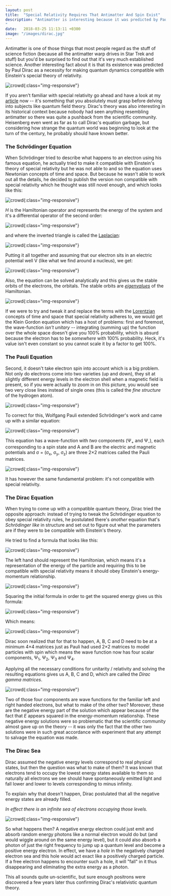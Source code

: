 ```yaml
---
layout: post
title:  "Special Relativity Requires That Antimatter And Spin Exist"
description: "Antimatter is interesting because it was predicted by Paul Dirac's equation before it was actually discovered in a laboratory and for a while this prediction was actually problematic because no one had actually seen such an exotic form of matter.
"
date:   2018-03-25 11:13:11 +0300
image: "/images/dirac.jpg"
---
```

Antimatter is one of those things that most people regard as the stuff of science fiction (because all the antimatter warp drives in Star Trek and stuff) but you'd be surprised to find out that it's very much established science. Another interesting fact about it is that its existence was predicted by Paul Dirac as a necessity for making quantum dynamics compatible with Einstein's special theory of relativity.

![crowd](/images/dirac.jpg){:class="img-responsive"}

If you aren't familiar with special relativity go ahead and have a look at my [article](http://florintoader.net/special-relativity) now -- it's something that you absolutely must grasp before delving into subjects like quantum field theory. Dirac's theory was also interesting in its historical context because nobody had seen anything resembling antimatter so there was quite a pushback from the scientific community. Heisenberg even went as far as to call Dirac's equation garbage, but considering how strange the quantum world was beginning to look at the turn of the century, he probably should have known better.

### The Schrödinger Equation
When Schrödinger tried to describe what happens to an electron using his famous equation, he actually tried to make it compatible with Einstein's theory of special relativity but he was not able to and so the equation uses Newtonian concepts of time and space. But because he wasn't able to work out all the details, he decided to publish the version non compatible with special relativity which he thought was still novel enough, and which looks like this:

![crowd](/images/schrodinger.svg){:class="img-responsive"}

*H* is the Hamiltonian operator and represents the energy of the system and it's a differential operator of the second order:

![crowd](/images/hamiltonian.svg){:class="img-responsive"}

and where the inverted triangle is called the [Laplacian](https://en.wikipedia.org/wiki/Laplace_operator):

![crowd](/images/laplacian.svg){:class="img-responsive"}

Putting it all together and assuming that our electron sits in an electric potential well V (like what we find around a nucleus), we get:

![crowd](/images/schrodinger2.svg){:class="img-responsive"}

Also, the equation can be solved analytically and this gives us the stable orbits of the electrons, the orbitals. The stable orbits are [*eigenvalues*](https://en.wikipedia.org/wiki/Eigenvalues_and_eigenvectors) of the Hamiltonian.

![crowd](/images/orbitals.gif){:class="img-responsive"}

If we were to try and tweak it and replace the terms with the [Lorentzian](https://en.wikipedia.org/wiki/Lorentz_covariance) concepts of time and space that special relativity adheres to, we would get the Klein Gordon equation which has a host of problems: first and foremost, the wave-function *isn't unitary* -- integrating (summing up) the function over the whole space doesn't give you 100% probability, which is absurd because the electron has to be *somewhere* with 100% probability. Heck, it's value isn't even constant so you cannot scale it by a factor to get 100%.


### The Pauli Equation
Second, it doesn't take electron spin into account which is a big problem. Not only do electrons come into two varieties (up and down), they sit at slightly different energy levels in the electron shell when a magnetic field is present, so if you were actually to zoom in on this picture, you would see two very close lines instead of single ones (this is called the *fine structure* of the hydrogen atom).

![crowd](/images/hydrogen-spectrum.png){:class="img-responsive"}

To correct for this, Wolfgang Pauli extended Schrödinger's work and came up with a similar equation:

![crowd](/images/pauli2.svg){:class="img-responsive"}

This equation has a wave-function with *two* components (&#936;<sub>+</sub> and &#936;<sub>-</sub>), each corresponding to a spin state and A and B are the electric and magnetic potentials and σ = (σ<sub>x</sub>, σ<sub>y</sub>, σ<sub>z</sub>) are three 2&times;2 matrices called the Pauli matrices.

![crowd](/images/pauli3.svg){:class="img-responsive"}

It has however the same fundamental problem: it's not compatible with special relativity.

### The Dirac Equation
When trying to come up with a compatible quantum theory, Dirac tried the opposite approach: instead of trying to tweak the Schrödinger equation to obey special relativity rules, he postulated there's *another* equation that's *Schrödinger like* in structure and set out to figure out what the parameters are if they were to be compatible with Einstein's theory.

He tried to find a formula that looks like this:

![crowd](/images/dirac-generic.svg){:class="img-responsive"}

The left hand should represent the Hamiltonian, which means it's a representation of the energy of the particle and requiring this to be compatible with special relativity means it should obey Einstein's energy-momentum relationship.

![crowd](/images/energy-momentum.svg){:class="img-responsive"}

Squaring the initial formula in order to get the squared energy gives us this formula:

![crowd](/images/dirac2.svg){:class="img-responsive"}

Which means:

![crowd](/images/dirac6.svg){:class="img-responsive"}

Dirac soon realized that for that to happen, A, B, C and D need to be at a minimum 4&times;4 matrices just as Pauli had used 2&times;2 matrices to model particles with spin which means the wave function now has four scalar components, &#936;<sub>1</sub>, &#936;<sub>2</sub>, &#936;<sub>3</sub> and &#936;<sub>4</sub>.

Applying all the necessary conditions for unitarity / relativity and solving the resulting equations gives us A, B, C and D, which are called the *Dirac gamma matrices*.

![crowd](/images/gamma-matrices.svg){:class="img-responsive"}

Two of those four components are wave functions for the familiar left and right handed electrons, but what to make of the other two? Moreover, these are the negative energy part of the solution which appear because of the fact that *E* appears squared in the energy-momentum relationship. These negative energy solutions were so problematic that the scientific community almost gave up on the theory -- it was only the fact that the other two solutions were in such great accordance with experiment that any attempt to salvage the equation was made.

### The Dirac Sea
Dirac assumed the negative energy levels correspond to real physical states, but then the question was what to make of them? It was known that electrons tend to occupy the lowest energy states available to them so naturally all electrons we see should have spontaneously emitted light and fall lower and lower to levels corresponding to minus infinity.

To explain why that doesn't happen, Dirac postulated that all the negative energy states are already filled.

*In effect there is an infinite sea of electrons occupying those levels.*

![crowd](/images/diracsea.png){:class="img-responsive"}

So what happens then? A negative energy electron could just emit and absorb random energy photons like a normal electron would do but (and would wiggle around on the same energy level), but it could also absorb a photon of just the right frequency to jump up a quantum level and become a positive energy electron. In effect, we have a *hole* in the negatively charged electron sea and this hole would act exact like a positively charged particle. If a free electron happens to encounter such a hole, it will "fall" in it thus disappearing and eliminating the extra energy as a photon.

This all sounds quite un-scientific, but sure enough positrons were discovered a few years later thus confirming Dirac's relativistic quantum theory.
